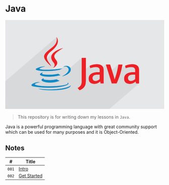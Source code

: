 # Java

![Java Logo](media/java-logo.png)

> This repository is for writing down my lessons in `Java`.

Java is a powerful programming language with great community support which can be used for many purposes and it is Object-Oriented.

## Notes

| #     | Title                             |
| ----- | --------------------------------- |
| `001` | [Intro](notes/Intro.md)           |
| `002` | [Get Started](notes/GetStarted.md)|
